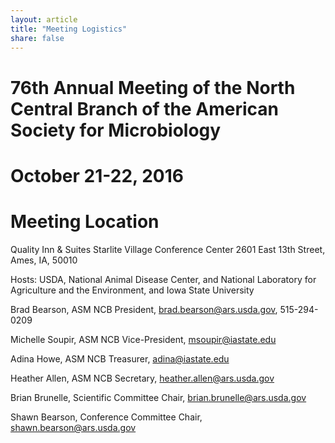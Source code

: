 ```yaml
---
layout: article
title: "Meeting Logistics"
share: false
---
```


# 76th Annual Meeting of the North Central Branch of the American Society for Microbiology

# October 21-22, 2016

# Meeting Location
Quality Inn & Suites 
Starlite Village Conference Center
2601 East 13th Street, Ames, IA, 50010

Hosts: USDA, National Animal Disease Center, and National Laboratory for Agriculture and the Environment, and Iowa State University

Brad Bearson, ASM NCB President, brad.bearson@ars.usda.gov, 515-294-0209

Michelle Soupir, ASM NCB Vice-President, msoupir@iastate.edu

Adina Howe, ASM NCB Treasurer, adina@iastate.edu

Heather Allen, ASM NCB Secretary, heather.allen@ars.usda.gov

Brian Brunelle, Scientific Committee Chair, brian.brunelle@ars.usda.gov

Shawn Bearson, Conference Committee Chair, shawn.bearson@ars.usda.gov







